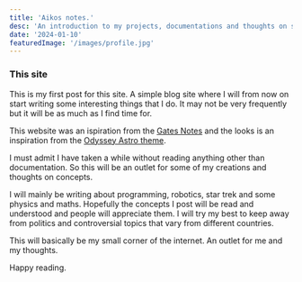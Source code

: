 ```yaml
---
title: 'Aikos notes.'
desc: 'An introduction to my projects, documentations and thoughts on science and technology'
date: '2024-01-10'
featuredImage: '/images/profile.jpg'
---
```



  
### This site

This is my first post for this site. A simple blog site where I will from now on start writing some interesting things that I do. It may not be very frequently but it will be as much as I find time for.

This website was an ispiration from the [Gates Notes](https://www.gatesnotes.com/) and the looks is an inspiration from the [Odyssey Astro theme](https://github.com/littlesticks/odyssey-theme/).

I must admit I have taken a while without reading anything other than documentation. So this will be an outlet for some of my creations and thoughts on concepts.

I will mainly be writing about programming, robotics, star trek and some physics and maths. Hopefully the concepts I post will be read and understood and people will appreciate them. I will try my best to keep away from politics and controversial topics that vary from different countries.

This will basically be my small corner of the internet. An outlet for me and my thoughts.

Happy reading.
